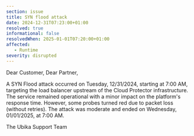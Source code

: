 ```yaml
---
section: issue
title: SYN flood attack
date: 2024-12-31T07:23:00+01:00
resolved: true
informational: false
resolvedWhen: 2025-01-01T07:20:00+01:00
affected:
   - Runtime
severity: disrupted
---
```

Dear Customer, Dear Partner,

A SYN Flood attack occurred on Tuesday, 12/31/2024, starting at 7:00 AM, targeting the load balancer upstream of the Cloud Protector infrastructure.
The service remained operational with a minor impact on the platform's response time. However, some probes turned red due to packet loss (without retries).
The attack was moderate and ended on Wednesday, 01/01/2025, at 7:00 AM.

The Ubika Support Team

